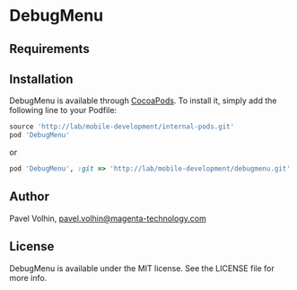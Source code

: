 # DebugMenu

## Requirements

## Installation

DebugMenu is available through [CocoaPods](https://cocoapods.org). To install
it, simply add the following line to your Podfile:

```ruby
source 'http://lab/mobile-development/internal-pods.git'
pod 'DebugMenu'
```

or 

```ruby
pod 'DebugMenu', :git => 'http://lab/mobile-development/debugmenu.git'
```

## Author

Pavel Volhin, pavel.volhin@magenta-technology.com

## License

DebugMenu is available under the MIT license. See the LICENSE file for more info.
